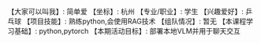 【大家可以叫我】: 简单爱
【坐标】: 杭州
【专业/职业】: 学生
【兴趣爱好】: 乒乓球
【项目技能】: 熟练python,会使用RAG技术
【组队情况】: 暂无
【本课程学习基础】: python,pytorch
【本期活动目标】: 部署本地VLM并用于聊天交互